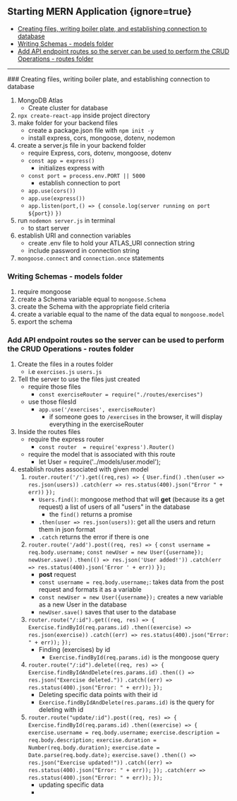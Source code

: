 ## Starting MERN Application {ignore=true}

<!-- @import "[TOC]" {cmd="toc" depthFrom=1 depthTo=6 orderedList=false} -->

<!-- code_chunk_output -->

- [Creating files, writing boiler plate, and establishing connection to database](#creating-files-writing-boiler-plate-and-establishing-connection-to-database)
- [Writing Schemas - models folder](#writing-schemas-models-folder)
- [Add API endpoint routes so the server can be used to perform the CRUD Operations - routes folder](#add-api-endpoint-routes-so-the-server-can-be-used-to-perform-the-crud-operations-routes-folder)

<!-- /code_chunk_output -->
<hr>
### Creating files, writing boiler plate, and establishing connection to database

1. MongoDB Atlas
    - Create cluster for database
2. `npx create-react-app` inside project directory
3. make folder for your backend files
    - create a package.json file with `npm init -y`
    - install express, cors, mongoose, dotenv, nodemon
4. create a server.js file in your backend folder
    - require Express, cors, dotenv, mongoose, dotenv
    - `const app = express()`
        - initializes express with
    - `const port = process.env.PORT || 5000`
        - establish connection to port
    - `app.use(cors())`
    - `app.use(express())`
    - `app.listen(port,() => {`
        `console.log(server running on port ${port})`
        `})`
5. run `nodemon server.js` in terminal
    - to start server
6. establish URI and connection variables
    - create .env file to hold your ATLAS_URI connection string
    - include password in connection string
7. `mongoose.connect` and `connection.once` statements

### Writing Schemas - models folder

1. require mongoose
2. create a Schema variable equal to `mongoose.Schema`
3. create the Schema with the appropriate field criteria
4. create a variable equal to the name of the data equal to `mongoose.model`
5. export the schema

### Add API endpoint routes so the server can be used to perform the CRUD Operations - routes folder

1. Create the files in a routes folder 
    - i.e `exercises.js` `users.js`
2. Tell the server to use the files just created
    - require those files 
        - `const exerciseRouter = require("./routes/exercises")`
    - use those filesId
        - `app.use('/exercises', exerciseRouter)`
            - if someone goes to `/exercises` in the browser, it will display everything in the exerciseRouter
3. Inside the routes files
    - require the express router
        - `const router  = require('express').Router()`
    - require the model that is associated with this route
        - let User = require('../models/user.model');
4. establish routes associated with given model 
    1.  `router.router('/').get((req,res) => {`
            `User.find()`
                `.then(user => res.json(users))`
                `.catch(err => res.status(400).json("Error " + err))`
        `});`
        - `Users.find()`: mongoose method that will <b>get</b> (because its a get request) a list of users of all "users" in the database
            - the `find()` returns a promise
        - `.then(user => res.json(users))`: get all the users and return them in json format
        - `.catch` returns the error if there is one
    2.  `router.route('/add').post((req, res) => {`
            `const username = req.body.username;`
            `const newUser = new User({username});`
                `newUser.save()`
                    `.then(() => res.json('User added!'))`
                    `.catch(err => res.status(400).json('Error ' + err))`
        `});`
        - <b>post</b> request
        - `const username = req.body.username;`: takes data from the post request and formats it as a variable 
        - `const newUser = new User({username});` creates a new variable as a new User in the database
        - `newUser.save()` saves that user to the database
    3.  `router.route("/:id").get((req, res) => {`
            `Exercise.findById(req.params.id)`
                `.then((exercise) => res.json(exercise))`
                `.catch((err) => res.status(400).json("Error: " + err));`
        `});`
        - Finding (exercises) by id
            - `Exercise.findById(req.params.id)` is the mongoose query
    4.  `router.route("/:id").delete((req, res) => {`
            `Exercise.findByIdAndDelete(res.params.id)`
                `.then(() => res.json("Exercise deleted."))`
                `.catch((err) => res.status(400).json("Error: " + err));`
        `});`
        - Deleting specific data points with their id
        - `Exercise.findByIdAndDelete(res.params.id)` is the query for deleting with id
    5.  `router.route("update/:id").post((req, res) => {`
        `Exercise.findById(req.params.id)`
            `.then((exercise) => {`
                `exercise.username = req.body.username;`
                `exercise.description = req.body.description;`
                `exercise.duration = Number(req.body.duration);`
                `exercise.date = Date.parse(req.body.date);`
                `exercise.save()`
                    `.then(() => res.json("Exercise updated!"))`
                    `.catch((err) => res.status(400).json("Error: " + err));`
                `});`
            `.catch(err => res.status(400).json("Error: " + err));`
        `});`
        - updating specific data
        - 